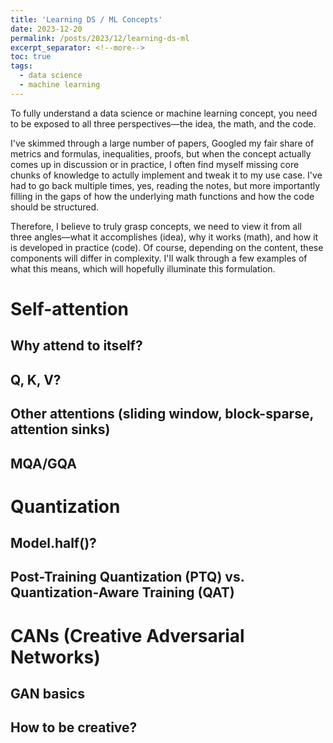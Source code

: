 ```yaml
---
title: 'Learning DS / ML Concepts'
date: 2023-12-20
permalink: /posts/2023/12/learning-ds-ml
excerpt_separator: <!--more-->
toc: true
tags:
  - data science
  - machine learning
---
```


To fully understand a data science or machine learning concept, you need to be exposed to
all three perspectives—the idea, the math, and the code.
<!--more-->

I've skimmed through a large number of papers, Googled my fair share of metrics and formulas, 
inequalities, proofs, but when the concept actually comes up in discussion or in practice, I often find myself missing core chunks
of knowledge to actully implement and tweak it to my use case. I've had to go back multiple times, yes, reading the notes,
but more importantly filling in the gaps of how the underlying math functions and how the code should be structured.

Therefore, I believe to truly grasp concepts, we need to view it from all three angles—what it accomplishes (idea),
why it works (math), and how it is developed in practice (code). Of course, depending on the content, these components will differ in
complexity. I'll walk through a few examples of what this means, which will hopefully illuminate this formulation.

# Self-attention
  ## Why attend to itself?
  ## Q, K, V?
  ## Other attentions (sliding window, block-sparse, attention sinks)
  ## MQA/GQA
  
# Quantization
  ## Model.half()?
  ## Post-Training Quantization (PTQ) vs. Quantization-Aware Training (QAT)

# CANs (Creative Adversarial Networks)
  ## GAN basics
  ## How to be creative?











